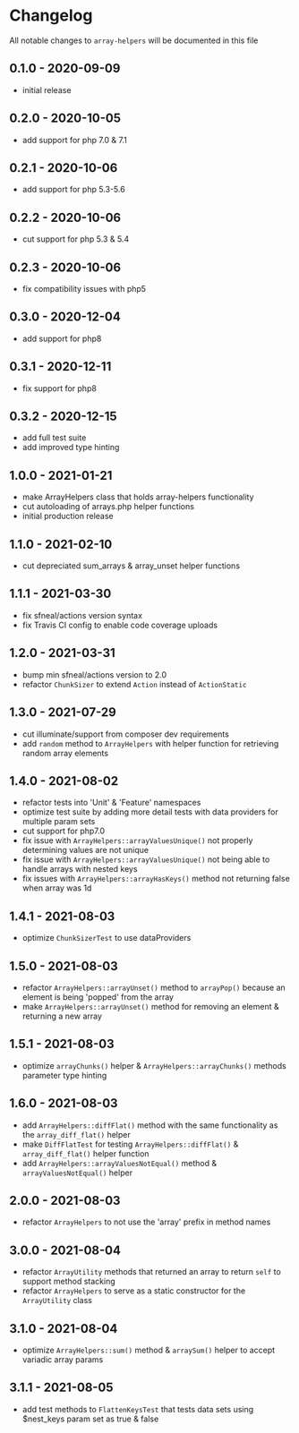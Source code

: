 # Changelog

All notable changes to `array-helpers` will be documented in this file

## 0.1.0 - 2020-09-09
- initial release


## 0.2.0 - 2020-10-05
- add support for php 7.0 & 7.1


## 0.2.1 - 2020-10-06
- add support for php 5.3-5.6


## 0.2.2 - 2020-10-06
- cut support for php 5.3 & 5.4


## 0.2.3 - 2020-10-06
- fix compatibility issues with php5


## 0.3.0 - 2020-12-04
- add support for php8


## 0.3.1 - 2020-12-11
- fix support for php8


## 0.3.2 - 2020-12-15
- add full test suite
- add improved type hinting


## 1.0.0 - 2021-01-21
- make ArrayHelpers class that holds array-helpers functionality
- cut autoloading of arrays.php helper functions
- initial production release


## 1.1.0 - 2021-02-10
- cut depreciated sum_arrays & array_unset helper functions


## 1.1.1 - 2021-03-30
- fix sfneal/actions version syntax
- fix Travis CI config to enable code coverage uploads


## 1.2.0 - 2021-03-31
- bump min sfneal/actions version to 2.0
- refactor `ChunkSizer` to extend `Action` instead of `ActionStatic`


## 1.3.0 - 2021-07-29
- cut illuminate/support from composer dev requirements
- add `random` method to `ArrayHelpers` with helper function for retrieving random array elements


## 1.4.0 - 2021-08-02
- refactor tests into 'Unit' & 'Feature' namespaces
- optimize test suite by adding more detail tests with data providers for multiple param sets
- cut support for php7.0
- fix issue with `ArrayHelpers::arrayValuesUnique()` not properly determining values are not unique
- fix issue with `ArrayHelpers::arrayValuesUnique()` not being able to handle arrays with nested keys
- fix issues with `ArrayHelpers::arrayHasKeys()` method not returning false when array was 1d


## 1.4.1 - 2021-08-03
- optimize `ChunkSizerTest` to use dataProviders


## 1.5.0 - 2021-08-03
- refactor `ArrayHelpers::arrayUnset()` method to `arrayPop()` because an element is being 'popped' from the array
- make `ArrayHelpers::arrayUnset()` method for removing an element & returning a new array


## 1.5.1 - 2021-08-03
- optimize `arrayChunks()` helper & `ArrayHelpers::arrayChunks()` methods parameter type hinting

 
## 1.6.0 - 2021-08-03
- add `ArrayHelpers::diffFlat()` method with the same functionality as the `array_diff_flat()` helper
- make `DiffFlatTest` for testing `ArrayHelpers::diffFlat()` & `array_diff_flat()` helper function
- add `ArrayHelpers::arrayValuesNotEqual()` method & `arrayValuesNotEqual()` helper


## 2.0.0 - 2021-08-03
- refactor `ArrayHelpers` to not use the 'array' prefix in method names
 
 
## 3.0.0 - 2021-08-04
- refactor `ArrayUtility` methods that returned an array to return `self` to support method stacking
- refactor `ArrayHelpers` to serve as a static constructor for the `ArrayUtility` class


## 3.1.0 - 2021-08-04
- optimize `ArrayHelpers::sum()` method & `arraySum()` helper to accept variadic array params


## 3.1.1 - 2021-08-05
- add test methods to `FlattenKeysTest` that tests data sets using $nest_keys param set as true & false
